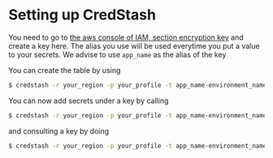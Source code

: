 # Setting up CredStash

You need to go to [the aws console of IAM, section encryption key](https://console.aws.amazon.com/iam/home#/encryptionKeys/eu-west-1) and create a key here. The alias you use will be used everytime you put a value to your secrets.
We advise to use `app_name` as the alias of the key

You can create the table by using
```bash
$ credstash -r your_region -p your_profile -t app_name-environment_name setup
```

You can now add secrets under a key by calling
```bash
$ credstash -r your_region -p your_profile -t app_name-environment_name put -k alias/key_alias key value
```

and consulting a key by doing
```bash
$ credstash -r your_region -p your_profile -t app_name-environment_name get key
```
